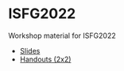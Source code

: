 # ISFG2022
Workshop material for ISFG2022

* [Slides](https://github.com/tvedebrink/ISFG2022/raw/main/handouts_workshop.pdf)
* [Handouts (2x2)](https://github.com/tvedebrink/ISFG2022/raw/main/handouts_workshop.pdf)
